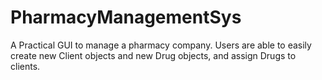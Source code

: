 # PharmacyManagementSys
A Practical GUI to manage a pharmacy company. Users are able to easily create new Client objects and new Drug objects, and assign Drugs to clients.
